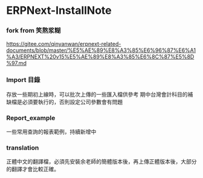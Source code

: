 # ERPNext-InstallNote
### fork from 笑熬浆糊
https://gitee.com/qinyanwan/erpnext-related-documents/blob/master/%E5%AE%89%E8%A3%85%E6%96%87%E6%A1%A3/ERPNEXT%20v15%E5%AE%89%E8%A3%85%E6%8C%87%E5%8D%97.md

### Import 目錄
存放一些期初上線時，可以批次上傳的一些匯入檔供參考
期中台灣會計科目的補缺檔是必須要執行的，否則設定公司參數會有問題

### Report_example
一些常用查詢的報表範例，持續新增中

### translation
正體中文的翻譯檔，必須先安裝余老師的簡體版本後，再上傳正體版本後，大部分的翻譯才會比較正確。
